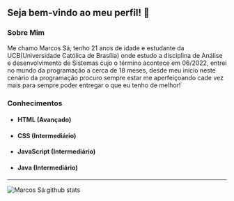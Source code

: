 ## Seja bem-vindo ao meu perfil! 👋

### Sobre Mim

Me chamo Marcos Sá, tenho 21 anos de idade e estudante da UCB(Universidade Católica de Brasília) onde estudo a disciplina de Análise e desenvolvimento de Sistemas cujo o término acontece em 06/2022, entrei no mundo da programação a cerca de 18 meses, desde meu início neste cenário da programação procuro sempre estar me aperfeiçoando cade vez mais para sempre poder entregar o que eu tenho de melhor!

### Conhecimentos
- #### HTML (Avançado)
- #### CSS (Intermediário)           
- #### JavaScript (Intermediário)
- #### Java (Intermediário)

-----------------------------------------------------------------------------------------------------------------------------

![Marcos Sá github stats](https://github-readme-stats.vercel.app/api?username=vrsmarcos00&show_icons=true&theme=radical)



  


